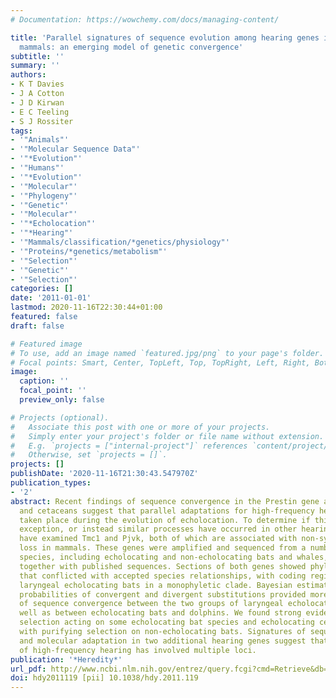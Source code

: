 ```yaml
---
# Documentation: https://wowchemy.com/docs/managing-content/

title: 'Parallel signatures of sequence evolution among hearing genes in echolocating
  mammals: an emerging model of genetic convergence'
subtitle: ''
summary: ''
authors:
- K T Davies
- J A Cotton
- J D Kirwan
- E C Teeling
- S J Rossiter
tags:
- '"Animals"'
- '"Molecular Sequence Data"'
- '"*Evolution"'
- '"Humans"'
- '"*Evolution"'
- '"Molecular"'
- '"Phylogeny"'
- '"Genetic"'
- '"Molecular"'
- '"*Echolocation"'
- '"*Hearing"'
- '"Mammals/classification/*genetics/physiology"'
- '"Proteins/*genetics/metabolism"'
- '"Selection"'
- '"Genetic"'
- '"Selection"'
categories: []
date: '2011-01-01'
lastmod: 2020-11-16T22:30:44+01:00
featured: false
draft: false

# Featured image
# To use, add an image named `featured.jpg/png` to your page's folder.
# Focal points: Smart, Center, TopLeft, Top, TopRight, Left, Right, BottomLeft, Bottom, BottomRight.
image:
  caption: ''
  focal_point: ''
  preview_only: false

# Projects (optional).
#   Associate this post with one or more of your projects.
#   Simply enter your project's folder or file name without extension.
#   E.g. `projects = ["internal-project"]` references `content/project/deep-learning/index.md`.
#   Otherwise, set `projects = []`.
projects: []
publishDate: '2020-11-16T21:30:43.547970Z'
publication_types:
- '2'
abstract: Recent findings of sequence convergence in the Prestin gene among some bats
  and cetaceans suggest that parallel adaptations for high-frequency hearing have
  taken place during the evolution of echolocation. To determine if this gene is an
  exception, or instead similar processes have occurred in other hearing genes, we
  have examined Tmc1 and Pjvk, both of which are associated with non-syndromic hearing
  loss in mammals. These genes were amplified and sequenced from a number of mammalian
  species, including echolocating and non-echolocating bats and whales, and were analysed
  together with published sequences. Sections of both genes showed phylogenetic signals
  that conflicted with accepted species relationships, with coding regions uniting
  laryngeal echolocating bats in a monophyletic clade. Bayesian estimates of posterior
  probabilities of convergent and divergent substitutions provided more direct evidence
  of sequence convergence between the two groups of laryngeal echolocating bats as
  well as between echolocating bats and dolphins. We found strong evidence of positive
  selection acting on some echolocating bat species and echolocating cetaceans, contrasting
  with purifying selection on non-echolocating bats. Signatures of sequence convergence
  and molecular adaptation in two additional hearing genes suggest that the acquisition
  of high-frequency hearing has involved multiple loci.
publication: '*Heredity*'
url_pdf: http://www.ncbi.nlm.nih.gov/entrez/query.fcgi?cmd=Retrieve&db=PubMed&dopt=Citation&list_uids=22167055
doi: hdy2011119 [pii] 10.1038/hdy.2011.119
---
```

